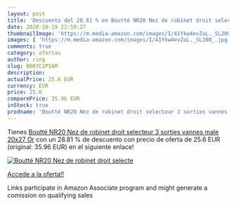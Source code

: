 ```yaml
---
layout: post
title: 'Descuento del 28.81 % en Boutté NR20 Nez de robinet droit selecte'
date: 2020-10-19 22:59:27
thumbnailImage: 'https://m.media-amazon.com/images/I/41Ykw4evZuL._SL200_.jpg'
images: [ 'https://m.media-amazon.com/images/I/41Ykw4evZuL._SL200_.jpg' ]
comments: true
category: ofertas
author: ring
slug: B007C1PIAM
description:
actualPrice: 25.6 EUR
currency: EUR
price: 25.6
comparePrice: 35.96 EUR
inStock: true
prodname: 'Boutté NR20 Nez de robinet droit selecteur 3 sorties vannes male 20x27  Or'
---
```


Tienes [Boutté NR20 Nez de robinet droit selecteur 3 sorties vannes male 20x27  Or](https://www.amazon.fr/dp/B007C1PIAM/?tag=tolees0d-21) con un 28.81 % de descuento con precio de oferta de 25.6 EUR (original: 35.96 EUR) en el siguiente enlace!

[![Boutté NR20 Nez de robinet droit selecte](https://m.media-amazon.com/images/I/41Ykw4evZuL._SL200_.jpg)](https://www.amazon.fr/dp/B007C1PIAM/?tag=tolees0d-21)

[Accede a la oferta!!](https://www.amazon.fr/dp/B007C1PIAM/?tag=tolees0d-21)

Links participate in Amazon Associate program and might generate a comission on qualifying sales


